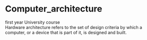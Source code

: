# Computer_architecture
first year University course
<br>
Hardware architecture refers to the set of design criteria by which a computer, or a device that is part of it, is designed and built.
